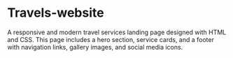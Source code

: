# Travels-website
A responsive and modern travel services landing page designed with HTML and CSS. This page includes a hero section, service cards, and a footer with navigation links, gallery images, and social media icons.
